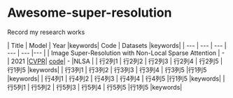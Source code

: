 Awesome-super-resolution
=========
Record my research works

| Title | Model | Year |keywords| Code | Datasets |keywords|
| --- | --- | --- | --- | --- |--- |
| Image Super-Resolution with Non-Local Sparse Attention | - | 2021 |<a href="[https://github.com/HarukiYqM/Non-Local-Sparse-Attention](https://openaccess.thecvf.com/content/CVPR2021/papers/Mei_Image_Super-Resolution_With_Non-Local_Sparse_Attention_CVPR_2021_paper.pdf)">CVPR</a>|  <a href="https://github.com/HarukiYqM/Non-Local-Sparse-Attention">code</a>| - |NLSA |
| 行2列1 | 行2列2 | 行2列3 | 行2列4 | 行2列5 |行1列5 |keywords|
| 行3列1 | 行3列2 | 行3列3 | 行3列4 | 行3列5 |行1列5 |keywords|
| 行4列1 | 行4列2 | 行4列3 | 行4列4 | 行4列5 |行1列5 |keywords|
| 行5列1 | 行5列2 | 行5列3 | 行5列4 | 行5列5 |行1列5 |keywords|
